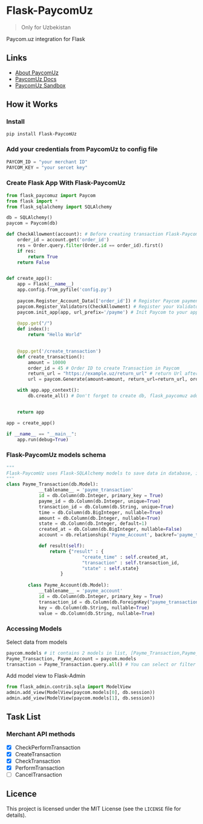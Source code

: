 # Flask-PaycomUz
> Only for Uzbekistan

Paycom.uz integration for Flask

## Links
* [About PaycomUz](https://business.payme.uz/)
* [PaycomUz Docs](https://developer.help.paycom.uz/ru)
* [PaycomUz Sandbox](https://test.paycom.uz/instruction)
## How it Works


### Install 

```
pip install Flask-PaycomUz
```

### Add your credentials from PaycomUz to config file

```python
PAYCOM_ID = "your merchant ID"
PAYCOM_KEY = "your sercet key" 
```

### Create Flask App With Flask-PaycomUz


```python
from flask_paycomuz import Paycom
from flask import *
from flask_sqlalchemy import SQLAlchemy

db = SQLAlchemy()
paycom = Paycom(db)

def CheckAllowment(account): # Before creating transaction Flask-PaycomUz send account data which will have key whick you gave to Register_Account_data to validate it. Return True/False to Validate
    order_id = account.get('order_id') 
    res = Order.query.filter(Order.id == order_id).first()
    if res:
        return True
    return False 


def create_app():
    app = Flask(__name__)
    app.config.from_pyfile('config.py')
    
    paycom.Register_Account_Data(['order_id']) # Register Paycom payment details, requires to set before init app
    paycom.Register_Validators(CheckAllowment) # Register your Validator for payment, requires to set before init app
    paycom.init_app(app, url_prefix='/payme') # Init Paycom to your application, url_prefix to add view to app, defualt /payme, in that case Flask-PaycomUz register JSON-RPC route to recieve requests from PaycomUz as https://example.uz/payme
    
    @app.get("/")
    def index():
        return "Hello World"
    

    @app.get('/create_transaction')
    def create_transaction():
        amount = 10000
        order_id = 45 # Order ID to create Transaction in Paycom
        return_url = "https://example.uz/return_url" # return Url after successful or error payment 
        url = paycom.Generate(amount=amount, return_url=return_url, order_id = order_id)

    with app.app_context():
        db.create_all() # Don't forget to create db, flask_paycomuz adds 2 table to db, Payme_Transaction and Payme_Account


    return app

app = create_app()

if __name__ == "__main__":
    app.run(debug=True)
```

### Flask-PaycomUz models schema


```python
"""
Flask-PaycomUz uses Flask-SQLAlchemy models to save data in database, it prefers to use Postgresql
"""
class Payme_Transaction(db.Model):
            __tablename__ = 'payme_transaction'
            id = db.Column(db.Integer, primary_key = True)
            payme_id = db.Column(db.Integer, unique=True)
            transaction_id = db.Column(db.String, unique=True)
            time = db.Column(db.BigInteger, nullable=True)
            amount = db.Column(db.Integer, nullable=True)
            state = db.Column(db.Integer, default=1)
            created_at = db.Column(db.BigInteger, nullable=False)
            account = db.relationship('Payme_Account', backref='payme_transaction')

            def result(self):
                return {"result" : {
                            "create_time" : self.created_at,
                            "transaction" : self.transaction_id,
                            "state" : self.state}
                    }
        
        class Payme_Account(db.Model):
            __tablename__ = 'payme_account'
            id = db.Column(db.Integer, primary_key = True)
            transaction_id = db.Column(db.ForeignKey("payme_transaction.transaction_id"))
            key = db.Column(db.String, nullable=True)
            value = db.Column(db.String, nullable=True)
```
### Accessing Models


Select data from models

```python
paycom.models # it contains 2 models in list, [Payme_Transaction,Payme_Account ]
Payme_Transaction, Payme_Account = paycom.models
transaction = Payme_Transaction.query.all() # You can select or filter data
```

Add model view to Flask-Admin

```python
from flask_admin.contrib.sqla import ModelView
admin.add_view(ModelView(paycom.models[0], db.session))
admin.add_view(ModelView(paycom.models[1], db.session))

```

## Task List

### Merchant API methods

- [x] CheckPerformTransaction
- [x] CreateTransaction
- [x] CheckTransaction
- [x] PerformTransaction
- [ ] CancelTransaction

## Licence
This project is licensed under the MIT License (see the `LICENSE` file for details).